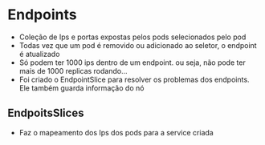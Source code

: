 # Endpoints

- Coleção de Ips e portas expostas pelos pods selecionados pelo pod
- Todas vez que um pod é removido ou adicionado ao seletor, o endpoint é atualizado
- Só podem ter 1000 ips dentro de um endpoint. ou seja, não pode ter mais de 1000 replicas rodando...
- Foi criado o EndpointSlice para resolver os problemas dos endpoints. Ele também guarda informação do nó

## EndpoitsSlices

- Faz o mapeamento dos Ips dos pods para a service criada
